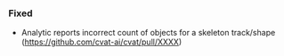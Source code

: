 ### Fixed

- Analytic reports incorrect count of objects for a skeleton track/shape
  (<https://github.com/cvat-ai/cvat/pull/XXXX>)
